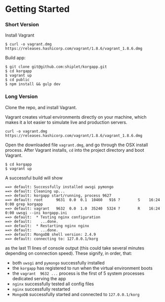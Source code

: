 # Getting Started

### Short Version

Install Vagrant

```
$ curl -o vagrant.dmg https://releases.hashicorp.com/vagrant/1.8.6/vagrant_1.8.6.dmg
```

Build app:

```
$ git clone git@github.com:shiplet/korgapp.git
$ cd korgapp
$ vagrant up
$ cd public
$ npm install && gulp dev
```

### Long Version

Clone the repo, and install Vagrant.

Vagrant creates virtual environments directly on your machine,
which makes it a lot easier to simulate live and production servers.

```
curl -o vagrant.dmg https://releases.hashicorp.com/vagrant/1.8.6/vagrant_1.8.6.dmg
```

Open the downloaded file `vagrant.dmg`, and go through the OSX install process.
After Vagrant installs, `cd` into the project directory and boot Vagrant.

```
$ cd korgapp
$ vagrant up
```

A successful build will show

```
==> default: Successfully installed uwsgi pymongo
==> default: Cleaning up...
==> default: korgapp start/running, process 9627
==> default: root      9631  0.0  0.1  10460   916 ?        S    16:24   0:00 grep korgapp
==> default: vagrant   9632  0.0  1.0  35240  5324 ?        R    16:24   0:00 uwsgi --ini korgapp.ini
==> default:  * Testing nginx configuration
==> default:    ...done.
==> default:  * Restarting nginx nginx
==> default:    ...done.
==> default: MongoDB shell version: 2.4.9
==> default: connecting to: 127.0.0.1/korg
```

as the last 11 lines of console output (this could take several minutes depending on connection speed). 
These signify, in order, that:
* both `uwsgi` and `pymongo` successfully installed
* the `korgapp` has registered to run when the virtual environment boots
* the `vagrant 	9632 ...` process is the first of 5 system processes dedicated serving the app
* `nginx` successfully tested all config files
* `nginx` successfully restarted
* `MongoDB` successfully started and connected to `127.0.0.1/korg`


